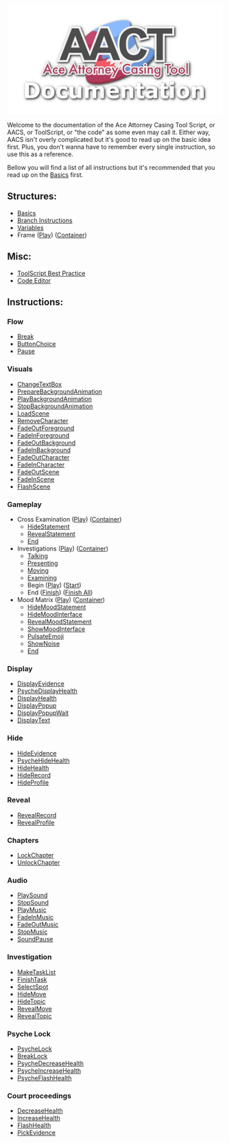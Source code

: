 ![](Images/Banner.png)

Welcome to the documentation of the Ace Attorney Casing Tool Script, or AACS, or ToolScript, or "the code" as some even may call it. 
Either way, AACS isn't overly complicated but it's good to read up on the basic idea first. Plus, you don't wanna have to remember every single instruction, so use this as a reference.  

Bellow you will find a list of all instructions but it's recommended that you read up on the [Basics](Basics.md) first.

## Structures:
- [Basics](Basics.md)
- [Branch Instructions](Branch-Instructions.md)
- [Variables](Variables.md)
- Frame ([Play](PlayFrame.md)) ([Container](Frame.md))

## Misc:
- [ToolScript Best Practice](ToolScript-Best-Practice.md)
- [Code Editor](AACS-Code-Editor.md)

## Instructions:
### Flow
- [Break](Break.md)
- [ButtonChoice](ButtonChoice.md)
- [Pause](Pause.md)

### Visuals
- [ChangeTextBox](ChangeTextBox.md)
- [PrepareBackgroundAnimation](PrepareBackgroundAnimation.md)
- [PlayBackgroundAnimation](PlayBackgroundAnimation.md)
- [StopBackgroundAnimation](StopBackgroundAnimation.md)
- [LoadScene](LoadScene.md)
- [RemoveCharacter](RemoveCharacter.md)
- [FadeOutForeground ](FadeOutForeground.md)
- [FadeInForeground](FadeInForeground.md)
- [FadeOutBackground](FadeOutBackground.md)
- [FadeInBackground](FadeInBackground.md)
- [FadeOutCharacter](FadeOutCharacter.md)
- [FadeInCharacter](FadeInCharacter.md)
- [FadeOutScene](FadeOutScene.md)
- [FadeInScene](FadeInScene.md)
- [FlashScene](FlashScene.md)
  
### Gameplay
- Cross Examination ([Play](PlayCrossExam.md)) ([Container](CrossExamC.md))
  - [HideStatement](HideStatement.md)
  - [RevealStatement](RevealStatement.md)
  - [End](FinishCrossExam.md)
- Investigations ([Play](PlayInvestigation.md)) ([Container](InvestigationC.md))
  -  [Talking](Talking.md)
  -  [Presenting](Presenting.md)
  -  [Moving](Moving.md)
  -  [Examining](Examining.md)
  -  Begin ([Play](PlayInvestigation.md)) ([Start](StartInvestigation.md))
  -  End ([Finish](FinishInvestigation.md)) ([Finish All](FinishAllInvestigation.md))
- Mood Matrix ([Play](MoodMatrix.md)) ([Container](MoodMatrixC.md))
  - [HideMoodStatement](HideMoodStatement.md)
  - [HideMoodInterface](HideMoodInterface.md)
  - [RevealMoodStatement](RevealMoodStatement.md)
  - [ShowMoodInterface](ShowMoodInterface.md)
  - [PulsateEmoji](PulsateEmoji.md)
  - [ShowNoise](ShowNoise.md)
  - [End](FinishMoodMatrix.md)

### Display
- [DisplayEvidence](DisplayEvidence.md)
- [PsycheDisplayHealth](PsycheDisplayHealth.md)
- [DisplayHealth](DisplayHealth.md)
- [DisplayPopup](DisplayPopup.md)
- [DisplayPopupWait](DisplayPopupWait.md)
- [DisplayText](DisplayText.md)
  
### Hide
- [HideEvidence](HideEvidence.md)
- [PsycheHideHealth](PsycheHideHealth.md)
- [HideHealth](HideHealth.md)
- [HideRecord](HideRecord.md)
- [HideProfile](HideProfile.md)

### Reveal
- [RevealRecord](RevealRecord.md)
- [RevealProfile](RevealProfile.md)
  
### Chapters
- [LockChapter](LockChapter.md)
- [UnlockChapter](UnlockChapter.md)

### Audio
- [PlaySound](PlaySound.md)
- [StopSound](StopSound.md)
- [PlayMusic](PlayMusic.md)
- [FadeInMusic](FadeInMusic.md)
- [FadeOutMusic](FadeOutMusic.md)
- [StopMusic](StopMusic.md)
- [SoundPause](SoundPause.md)

### Investigation
- [MakeTaskList](MakeTaskList.md)
- [FinishTask](FinishTask.md)
- [SelectSpot](SelectSpot.md)
- [HideMove](HideMove.md)
- [HideTopic](HideTopic.md)
- [RevealMove](RevealMove.md)
- [RevealTopic](RevealTopic.md)

### Psyche Lock
- [PsycheLock](PsycheLock.md)
- [BreakLock](BreakLock.md)
- [PsycheDecreaseHealth](PsycheDamage.md)
- [PsycheIncreaseHealth](PsycheHeal.md)
- [PsycheFlashHealth](PsycheFlash.md)

### Court proceedings
- [DecreaseHealth](DecreaseHealth.md)
- [IncreaseHealth](IncreaseHealth.md)
- [FlashHealth](FlashHealth.md)
- [PickEvidence](PickEvidence.md)